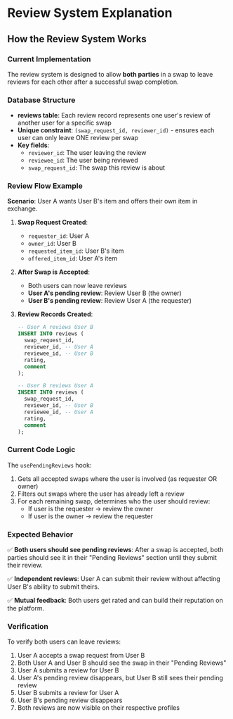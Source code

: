 # Review System Explanation

## How the Review System Works

### Current Implementation
The review system is designed to allow **both parties** in a swap to leave reviews for each other after a successful swap completion.

### Database Structure
- **reviews table**: Each review record represents one user's review of another user for a specific swap
- **Unique constraint**: `(swap_request_id, reviewer_id)` - ensures each user can only leave ONE review per swap
- **Key fields**:
  - `reviewer_id`: The user leaving the review
  - `reviewee_id`: The user being reviewed
  - `swap_request_id`: The swap this review is about

### Review Flow Example

**Scenario**: User A wants User B's item and offers their own item in exchange.

1. **Swap Request Created**:
   - `requester_id`: User A
   - `owner_id`: User B
   - `requested_item_id`: User B's item
   - `offered_item_id`: User A's item

2. **After Swap is Accepted**:
   - Both users can now leave reviews
   - **User A's pending review**: Review User B (the owner)
   - **User B's pending review**: Review User A (the requester)

3. **Review Records Created**:
   ```sql
   -- User A reviews User B
   INSERT INTO reviews (
     swap_request_id, 
     reviewer_id, -- User A
     reviewee_id, -- User B
     rating, 
     comment
   );
   
   -- User B reviews User A  
   INSERT INTO reviews (
     swap_request_id,
     reviewer_id, -- User B  
     reviewee_id, -- User A
     rating,
     comment
   );
   ```

### Current Code Logic

The `usePendingReviews` hook:
1. Gets all accepted swaps where the user is involved (as requester OR owner)
2. Filters out swaps where the user has already left a review
3. For each remaining swap, determines who the user should review:
   - If user is the requester → review the owner
   - If user is the owner → review the requester

### Expected Behavior

✅ **Both users should see pending reviews**: After a swap is accepted, both parties should see it in their "Pending Reviews" section until they submit their review.

✅ **Independent reviews**: User A can submit their review without affecting User B's ability to submit theirs.

✅ **Mutual feedback**: Both users get rated and can build their reputation on the platform.

### Verification

To verify both users can leave reviews:
1. User A accepts a swap request from User B
2. Both User A and User B should see the swap in their "Pending Reviews"
3. User A submits a review for User B
4. User A's pending review disappears, but User B still sees their pending review
5. User B submits a review for User A
6. User B's pending review disappears
7. Both reviews are now visible on their respective profiles